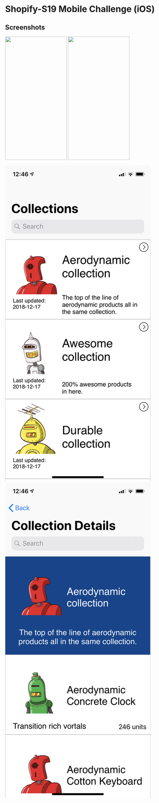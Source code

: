 # Shopify-S19 Mobile Challenge (iOS)

## Screenshots
<img src="/Screenshots/gif1.gif" width="200" height="400"> <img src="/Screenshots/gif2.gif" width="200" height="400">

<img src="/Screenshots/ss1.jpeg">
<img src="/Screenshots/ss2.jpeg">
